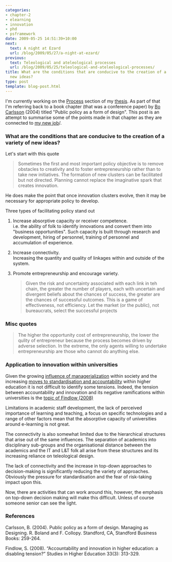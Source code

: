 ```yaml
---
categories:
- chapter-2
- elearning
- innovation
- phd
- psframework
date: 2009-05-25 14:51:39+10:00
next:
  text: A night at Ezard
  url: /blog/2009/05/27/a-night-at-ezard/
previous:
  text: Teleological and ateleological processes
  url: /blog/2009/05/25/teleological-and-ateleological-processes/
title: What are the conditions that are conducive to the creation of a variety of
  new ideas?
type: post
template: blog-post.html
---
```

I'm currently working on the [Process](/blog/2009/05/25/teleological-and-ateleological-processes/) section of my [thesis](/blog/research/phd-thesis/). As part of that I'm referring back to a book chapter (that was a conference paper) by [Bo Carlsson](http://weatherhead.case.edu/research/faculty/profile.cfm?id=5252) (2004) titled "Public policy as a form of design". This post is an attempt to summarise some of the points made in that chapter as they are connected to [my new job](/blog/2009/08/20/elearning-and-innovation-specialist-report-1-4-20-august)/.

### What are the conditions that are conducive to the creation of a variety of new ideas?

Let's start with this quote

> Sometimes the first and most important policy objective is to remove obstacles to creativity and to foster entrepreneurship rather than to take new initiatives. The formation of new clusters can be facilitated but not directed. Planning cannot replace the imaginative spark that creates innovation.

He does make the point that once innovation clusters evolve, then it may be necessary for appropriate policy to develop.

Three types of facilitating policy stand out

1. Increase absorptive capacity or receiver competence.  
    i.e. the ability of folk to identify innovations and convert them into "business opportunities". Such capacity is built through research and development, hiring of personnel, training of personnel and accumulation of experience.
2. Increase connectivity.  
    Increasing the quantity and quality of linkages within and outside of the system.
3. Promote entrepreneurship and encourage variety.
    
    > Given the risk and uncertainty associated with each link in teh chain, the greater the number of players, each with uncertain and divergent beliefs about the chances of success, the greater are the chances of successful outcomes. This is a game of effectiveness, not efficiency. Let the market (or the public), not bureaucrats, select the successful projects
    

### Misc quotes

> The higher the opportunity cost of entrepreneurship, the lower the qulity of entrepreneur because the process becomes driven by adverse selection. In the extreme, the only agents willing to undertake entrepreneurship are those who cannot do anything else.

### Application to innovation within universities

Given the growing [influence of managerialization](/blog/2009/05/08/society-an-aspect-of-place-impacting-on-e-learning/) within society and the increasing [moves to standardisation and accountability](/blog/2009/05/08/sector-another-part-of-place/) within higher education it is not difficult to identify some tensions. Indeed, the tension between accountability and innovation and its negative ramifications within universities is the [topic of Findlow (2008)](/blog/2009/03/18/blame-the-teacher-and-its-negative-impact-on-learning-and-e-learning/)

Limitations in academic staff development, the lack of perceived importance of learning and teaching, a focus on specific technologies and a range of other factors mean that the absorptive capacity of universities around e-learning is not great.

The connectivity is also somewhat limited due to the hierarchical structures that arise out of the same influences. The separation of academics into disciplinary sub-groups and the organisational distance between the academics and the IT and L&T folk all arise from these structures and its increasing reliance on teleological design.

The lack of connectivity and the increase in top-down approaches to decision-making is significantly reducing the variety of approaches. Obviously the pressure for standardisation and the fear of risk-taking impact upon this.

Now, there are activities that can work around this, however, the emphasis on top-down decision making will make this difficult. Unless of course someone senior can see the light.

### References

Carlsson, B. (2004). Public policy as a form of design. Managing as Designing. R. Boland and F. Collopy. Standford, CA, Standford Business Books: 259-264.

Findlow, S. (2008). “Accountability and innovation in higher education: a disabling tension?” Studies in Higher Education 33(3): 313-329.